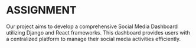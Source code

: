 # ASSIGNMENT
Our project aims to develop a comprehensive Social Media Dashboard utilizing Django and React frameworks. This dashboard provides users with a centralized platform to manage their social media activities efficiently. 
